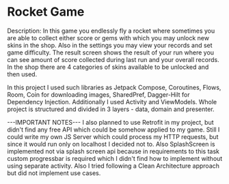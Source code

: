 # Rocket Game
Description: In this game you endlessly fly a rocket where sometimes you are able to collect either score or gems with which you may unlock new skins in the shop. Also in the settings you may view your records and set game difficulty. The result screen shows the result of your run where you can see amount of score collected during last run and your overall records. In the shop there are 4 categories of skins available to be unlocked and then used.

In this project I used such libraries as Jetpack Compose, Coroutines, Flows, Room, Coin for downloading images, SharedPref, Dagger-Hilt for Dependency Injection. Additionally I used Activity and ViewModels. Whole project is structured and divided in 3 layers - data, domain and presenter.

---IMPORTANT NOTES---
I also planned to use Retrofit in my project, but didn't find any free API which could be somehow applied to my game. Still I could write my own JS Server which could process my HTTP requests, but since it would run only on localhost I decided not to.
Also SplashScreen is implemented not via splash screen api because in requirements to this task custom progressbar is required which I didn't find how to implement without using separate activity.
Also I tried following a Clean Architecture approach but did not implement use cases.
